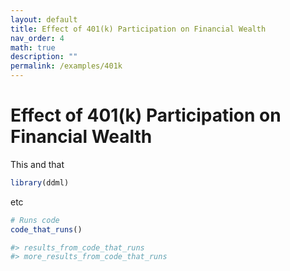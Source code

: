 ```yaml
---
layout: default
title: Effect of 401(k) Participation on Financial Wealth
nav_order: 4
math: true
description: ""
permalink: /examples/401k
---
```


# Effect of 401(k) Participation on Financial Wealth

This and that
```R
library(ddml)
```

etc 
```R
# Runs code
code_that_runs()

#> results_from_code_that_runs
#> more_results_from_code_that_runs
```